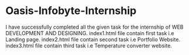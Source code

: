 # Oasis-Infobyte-Internship
I have successfully completed all the given task for the internship of WEB DEVELOPMENT AND DESIGNING.
index1.html file contain first task i.e Landing page.
index2.html file contain second task i.e Portfolio Website.
index3.html file contain third task i.e Temperature converter website.

